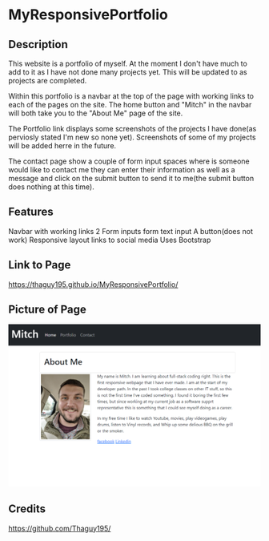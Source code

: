 # MyResponsivePortfolio

## Description 

This website is a portfolio of myself. At the moment I don't have much to add to it as I have not done many projects yet. This will be updated to as projects are completed. 

Within this portfolio is a navbar at the top of the page with working links to each of the pages on the site. The home button and "Mitch" in the navbar will both take you to the "About Me" page of the site. 

The Portfolio link displays some screenshots of the projects I have done(as perviosly stated I'm new so none yet). Screenshots of some of my projects will be added herre in the future.

The contact page show a couple of form input spaces where is someone would like to contact me they can enter their information as well as a message and click on the submit button to send it to me(the submit button does nothing at this time).

## Features

Navbar with working links
2 Form inputs
form text input
A button(does not work)
Responsive layout
links to social media
Uses Bootstrap

## Link to Page

https://thaguy195.github.io/MyResponsivePortfolio/

## Picture of Page

![alt text](./assests/Capture.PNG)

## Credits

https://github.com/Thaguy195/